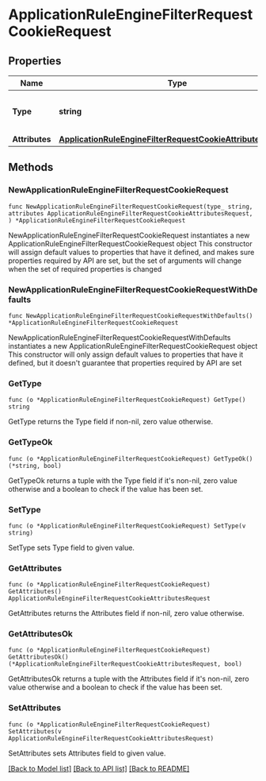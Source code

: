# ApplicationRuleEngineFilterRequestCookieRequest

## Properties

Name | Type | Description | Notes
------------ | ------------- | ------------- | -------------
**Type** | **string** | * &#x60;filter_request_cookie&#x60; - filter_request_cookie | 
**Attributes** | [**ApplicationRuleEngineFilterRequestCookieAttributesRequest**](ApplicationRuleEngineFilterRequestCookieAttributesRequest.md) |  | 

## Methods

### NewApplicationRuleEngineFilterRequestCookieRequest

`func NewApplicationRuleEngineFilterRequestCookieRequest(type_ string, attributes ApplicationRuleEngineFilterRequestCookieAttributesRequest, ) *ApplicationRuleEngineFilterRequestCookieRequest`

NewApplicationRuleEngineFilterRequestCookieRequest instantiates a new ApplicationRuleEngineFilterRequestCookieRequest object
This constructor will assign default values to properties that have it defined,
and makes sure properties required by API are set, but the set of arguments
will change when the set of required properties is changed

### NewApplicationRuleEngineFilterRequestCookieRequestWithDefaults

`func NewApplicationRuleEngineFilterRequestCookieRequestWithDefaults() *ApplicationRuleEngineFilterRequestCookieRequest`

NewApplicationRuleEngineFilterRequestCookieRequestWithDefaults instantiates a new ApplicationRuleEngineFilterRequestCookieRequest object
This constructor will only assign default values to properties that have it defined,
but it doesn't guarantee that properties required by API are set

### GetType

`func (o *ApplicationRuleEngineFilterRequestCookieRequest) GetType() string`

GetType returns the Type field if non-nil, zero value otherwise.

### GetTypeOk

`func (o *ApplicationRuleEngineFilterRequestCookieRequest) GetTypeOk() (*string, bool)`

GetTypeOk returns a tuple with the Type field if it's non-nil, zero value otherwise
and a boolean to check if the value has been set.

### SetType

`func (o *ApplicationRuleEngineFilterRequestCookieRequest) SetType(v string)`

SetType sets Type field to given value.


### GetAttributes

`func (o *ApplicationRuleEngineFilterRequestCookieRequest) GetAttributes() ApplicationRuleEngineFilterRequestCookieAttributesRequest`

GetAttributes returns the Attributes field if non-nil, zero value otherwise.

### GetAttributesOk

`func (o *ApplicationRuleEngineFilterRequestCookieRequest) GetAttributesOk() (*ApplicationRuleEngineFilterRequestCookieAttributesRequest, bool)`

GetAttributesOk returns a tuple with the Attributes field if it's non-nil, zero value otherwise
and a boolean to check if the value has been set.

### SetAttributes

`func (o *ApplicationRuleEngineFilterRequestCookieRequest) SetAttributes(v ApplicationRuleEngineFilterRequestCookieAttributesRequest)`

SetAttributes sets Attributes field to given value.



[[Back to Model list]](../README.md#documentation-for-models) [[Back to API list]](../README.md#documentation-for-api-endpoints) [[Back to README]](../README.md)


